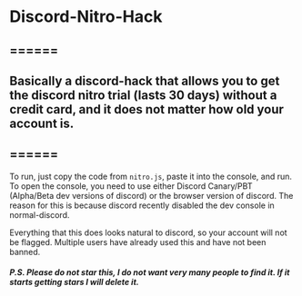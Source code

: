 # Discord-Nitro-Hack

## ======

## Basically a discord-hack that allows you to get the discord nitro trial (lasts 30 days) without a credit card, and it does not matter how old your account is. 

## ======

To run, just copy the code from `nitro.js`, paste it into the console, and run. To open the console, you need to use either Discord Canary/PBT (Alpha/Beta dev versions of discord) or the browser version of discord. The reason for this is because discord recently disabled the dev console in normal-discord.

Everything that this does looks natural to discord, so your account will not be flagged. Multiple users have already used this and have not been banned.


##### P.S. Please do not star this, I do not want very many people to find it. If it starts getting stars I will delete it.
